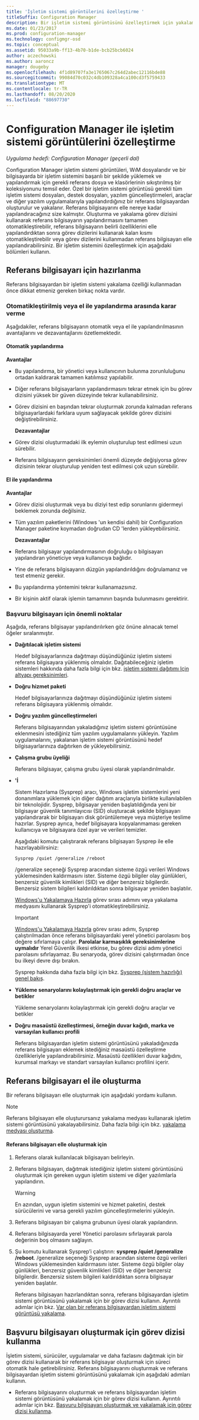 ```yaml
---
title: 'İşletim sistemi görüntülerini özelleştirme '
titleSuffix: Configuration Manager
description: Bir işletim sistemi görüntüsünü özelleştirmek için yakalama ve oluşturma görev dizilerini, el ile yapılandırmayı veya her ikisinin birleşimini kullanın.
ms.date: 01/23/2017
ms.prod: configuration-manager
ms.technology: configmgr-osd
ms.topic: conceptual
ms.assetid: 95033a9b-ff13-4b70-b1de-bcb25bcb6024
author: aczechowski
ms.author: aaroncz
manager: dougeby
ms.openlocfilehash: 4f1d89707fa3e1765067c264d2abec12116bde88
ms.sourcegitcommit: 99084d70c032c4db109328a4ca100cd3f5759433
ms.translationtype: MT
ms.contentlocale: tr-TR
ms.lasthandoff: 08/20/2020
ms.locfileid: "88697730"
---
```

# <a name="customize-operating-system-images-with-configuration-manager"></a>Configuration Manager ile işletim sistemi görüntülerini özelleştirme

*Uygulama hedefi: Configuration Manager (geçerli dal)*

Configuration Manager işletim sistemi görüntüleri, WıM dosyalarıdır ve bir bilgisayarda bir işletim sistemini başarılı bir şekilde yüklemek ve yapılandırmak için gerekli referans dosya ve klasörlerinin sıkıştırılmış bir koleksiyonunu temsil eder. Özel bir işletim sistemi görüntüsü gerekli tüm işletim sistemi dosyaları, destek dosyaları, yazılım güncelleştirmeleri, araçlar ve diğer yazılım uygulamalarıyla yapılandırdığınız bir referans bilgisayardan oluşturulur ve yakalanır. Referans bilgisayarını elle nereye kadar yapılandıracağınız size kalmıştır. Oluşturma ve yakalama görev dizisini kullanarak referans bilgisayarın yapılandırmasını tamamen otomatikleştirebilir, referans bilgisayarın belirli özelliklerini elle yapılandırdıktan sonra görev dizilerini kullanarak kalan kısmı otomatikleştirebilir veya görev dizilerini kullanmadan referans bilgisayarı elle yapılandırabilirsiniz. Bir işletim sistemini özelleştirmek için aşağıdaki bölümleri kullanın.

##  <a name="prepare-for-the--reference-computer"></a><a name="BKMK_PrepareReferenceComputer"></a> Referans bilgisayarı için hazırlanma  
 Referans bilgisayardan bir işletim sistemi yakalama özelliği kullanmadan önce dikkat etmeniz gereken birkaç nokta vardır.  

###  <a name="decide-between-an-automated-or-manual-configuration"></a><a name="BKMK_RefComputerDecide"></a> Otomatikleştirilmiş veya el ile yapılandırma arasında karar verme  
 Aşağıdakiler, referans bilgisayarın otomatik veya el ile yapılandırılmasının avantajlarını ve dezavantajlarını özetlemektedir.  

#### <a name="automated-configuration"></a>Otomatik yapılandırma  
 **Avantajlar**  

- Bu yapılandırma, bir yönetici veya kullanıcının bulunma zorunluluğunu ortadan kaldırarak tamamen katılımsız yapılabilir.  

- Diğer referans bilgisayarların yapılandırmasını tekrar etmek için bu görev dizisini yüksek bir güven düzeyinde tekrar kullanabilirsiniz.  

- Görev dizisini en başından tekrar oluşturmak zorunda kalmadan referans bilgisayarlardaki farklara uyum sağlayacak şekilde görev dizisini değiştirebilirsiniz.  

  **Dezavantajlar**  

- Görev dizisi oluşturmadaki ilk eylemin oluşturulup test edilmesi uzun sürebilir.  

- Referans bilgisayarın gereksinimleri önemli düzeyde değişiyorsa görev dizisinin tekrar oluşturulup yeniden test edilmesi çok uzun sürebilir.  

#### <a name="manual-configuration"></a>El ile yapılandırma  
 **Avantajlar**  

- Görev dizisi oluşturmak veya bu diziyi test edip sorunlarını gidermeyi beklemek zorunda değilsiniz.  

- Tüm yazılım paketlerini (Windows 'un kendisi dahil) bir Configuration Manager paketine koymadan doğrudan CD 'lerden yükleyebilirsiniz.  

  **Dezavantajlar**  

- Referans bilgisayar yapılandırmasının doğruluğu o bilgisayarı yapılandıran yöneticiye veya kullanıcıya bağlıdır.  

- Yine de referans bilgisayarın düzgün yapılandırıldığını doğrulamanız ve test etmeniz gerekir.  

- Bu yapılandırma yöntemini tekrar kullanamazsınız.  

- Bir kişinin aktif olarak işlemin tamamının başında bulunmasını gerektirir.  

###  <a name="considerations-for-the-reference-computer"></a><a name="BKMK_RefComputerConsiderations"></a> Başvuru bilgisayarı için önemli noktalar  
 Aşağıda, referans bilgisayar yapılandırılırken göz önüne alınacak temel öğeler sıralanmıştır.  

-   **Dağıtılacak işletim sistemi**  

     Hedef bilgisayarlarınıza dağıtmayı düşündüğünüz işletim sistemi referans bilgisayara yüklenmiş olmalıdır. Dağıtabileceğiniz işletim sistemleri hakkında daha fazla bilgi için bkz. [işletim sistemi dağıtımı Için altyapı gereksinimleri](../plan-design/infrastructure-requirements-for-operating-system-deployment.md).  

-   **Doğru hizmet paketi**  

     Hedef bilgisayarlarınıza dağıtmayı düşündüğünüz işletim sistemi referans bilgisayara yüklenmiş olmalıdır.  

-   **Doğru yazılım güncelleştirmeleri**  

     Referans bilgisayarından yakaladığınız işletim sistemi görüntüsüne eklenmesini istediğiniz tüm yazılım uygulamalarını yükleyin. Yazılım uygulamalarını, yakalanan işletim sistemi görüntüsünü hedef bilgisayarlarınıza dağıtırken de yükleyebilirsiniz.  

-   **Çalışma grubu üyeliği**  

     Referans bilgisayar, çalışma grubu üyesi olarak yapılandırılmalıdır.  

-   **'İ**  

     Sistem Hazırlama (Sysprep) aracı, Windows işletim sistemlerini yeni donanımlara yüklemek için diğer dağıtım araçlarıyla birlikte kullanılabilen bir teknolojidir. Sysprep, bilgisayar yeniden başlatıldığında yeni bir bilgisayar güvenlik tanımlayıcısı (SID) oluşturacak şekilde bilgisayarı yapılandırarak bir bilgisayarı disk görüntülemeye veya müşteriye teslime hazırlar. Sysprep ayrıca, hedef bilgisayara kopyalanmaması gereken kullanıcıya ve bilgisayara özel ayar ve verileri temizler.  

     Aşağıdaki komutu çalıştırarak referans bilgisayarı Sysprep ile elle hazırlayabilirsiniz:  

     `Sysprep /quiet /generalize /reboot`  

     /generalize seçeneği Sysprep aracından sisteme özgü verileri Windows yüklemesinden kaldırmasını ister. Sisteme özgü bilgiler olay günlükleri, benzersiz güvenlik kimlikleri (SID) ve diğer benzersiz bilgilerdir. Benzersiz sistem bilgileri kaldırıldıktan sonra bilgisayar yeniden başlatılır.  

     [Windows'u Yakalamaya Hazırla](../understand/task-sequence-steps.md#BKMK_PrepareWindowsforCapture) görev sırası adımını veya yakalama medyasını kullanarak Sysprep'i otomatikleştirebilirsiniz.  

    > [!IMPORTANT]  
    >  [Windows'u Yakalamaya Hazırla](../understand/task-sequence-steps.md#BKMK_PrepareWindowsforCapture) görev sırası adımı, Sysprep çalıştırılmadan önce referans bilgisayardaki yerel yönetici parolasını boş değere sıfırlamaya çalışır. **Parolalar karmaşıklık gereksinimlerine uymalıdır** Yerel Güvenlik ilkesi etkinse, bu görev dizisi adımı yönetici parolasını sıfırlayamaz. Bu senaryoda, görev dizisini çalıştırmadan önce bu ilkeyi devre dışı bırakın.  

     Sysprep hakkında daha fazla bilgi için bkz. [Sysprep (sistem hazırlığı) genel bakış](/windows-hardware/manufacture/desktop/sysprep--system-preparation--overview).  

-   **Yükleme senaryolarını kolaylaştırmak için gerekli doğru araçlar ve betikler**  

     Yükleme senaryolarını kolaylaştırmak için gerekli doğru araçlar ve betikler  

-   **Doğru masaüstü özelleştirmesi, örneğin duvar kağıdı, marka ve varsayılan kullanıcı profili**  

     Referans bilgisayardan işletim sistemi görüntüsünü yakaladığınızda referans bilgisayarı eklemek istediğiniz masaüstü özelleştirme özellikleriyle yapılandırabilirsiniz. Masaüstü özellikleri duvar kağıdını, kurumsal markayı ve standart varsayılan kullanıcı profilini içerir.  

##  <a name="manually-build-a-reference-computer"></a><a name="BKMK_ManuallyBuildReference"></a> Referans bilgisayarı el ile oluşturma  
 Bir referans bilgisayarı elle oluşturmak için aşağıdaki yordamı kullanın.  

> [!NOTE]  
>  Referans bilgisayarı elle oluşturursanız yakalama medyası kullanarak işletim sistemi görüntüsünü yakalayabilirsiniz. Daha fazla bilgi için bkz. [yakalama medyası oluşturma](../deploy-use/create-capture-media.md).  

#### <a name="to-manually-build-the-reference-computer"></a>Referans bilgisayarı elle oluşturmak için  

1. Referans olarak kullanılacak bilgisayarı belirleyin.  

2. Referans bilgisayarı, dağıtmak istediğiniz işletim sistemi görüntüsünü oluşturmak için gereken uygun işletim sistemi ve diğer yazılımlarla yapılandırın.  

   > [!WARNING]  
   >  En azından, uygun işletim sistemini ve hizmet paketini, destek sürücülerini ve varsa gerekli yazılım güncelleştirmelerini yükleyin.  

3. Referans bilgisayarı bir çalışma grubunun üyesi olarak yapılandırın.  

4. Referans bilgisayarda yerel Yönetici parolasını sıfırlayarak parola değerinin boş olmasını sağlayın.  

5. Şu komutu kullanarak Sysprep’i çalıştırın: **sysprep /quiet /generalize /reboot**. /generalize seçeneği Sysprep aracından sisteme özgü verileri Windows yüklemesinden kaldırmasını ister. Sisteme özgü bilgiler olay günlükleri, benzersiz güvenlik kimlikleri (SID) ve diğer benzersiz bilgilerdir. Benzersiz sistem bilgileri kaldırıldıktan sonra bilgisayar yeniden başlatılır.  

   Referans bilgisayarı hazırlandıktan sonra, referans bilgisayardan işletim sistemi görüntüsünü yakalamak için bir görev dizisi kullanın.  Ayrıntılı adımlar için bkz. [Var olan bir referans bilgisayardan işletim sistemi görüntüsü yakalama](../deploy-use/create-a-task-sequence-to-capture-an-operating-system.md#BKMK_CaptureExistingRefComputer).  

##  <a name="use-a-task-sequence-to-build-a-reference-computer"></a><a name="BKMK_UseTSToBuildReference"></a> Başvuru bilgisayarı oluşturmak için görev dizisi kullanma  
 İşletim sistemi, sürücüler, uygulamalar ve daha fazlasını dağıtmak için bir görev dizisi kullanarak bir referans bilgisayar oluşturmak için süreci otomatik hale getirebilirsiniz.  Referans bilgisayarını oluşturmak ve referans bilgisayardan işletim sistemi görüntüsünü yakalamak için aşağıdaki adımları kullanın.  

-   Referans bilgisayarını oluşturmak ve referans bilgisayardan işletim sistemi görüntüsünü yakalamak için bir görev dizisi kullanın.  Ayrıntılı adımlar için bkz. [Başvuru bilgisayarı oluşturmak ve yakalamak için görev dizisi kullanma](../deploy-use/create-a-task-sequence-to-capture-an-operating-system.md#BKMK_BuildCaptureTS).
